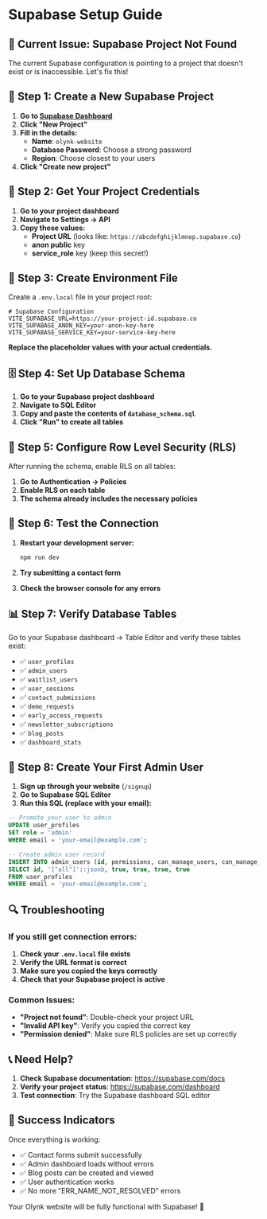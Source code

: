 # Supabase Setup Guide

## 🚨 **Current Issue: Supabase Project Not Found**

The current Supabase configuration is pointing to a project that doesn't exist or is inaccessible. Let's fix this!

## 🔧 **Step 1: Create a New Supabase Project**

1. **Go to [Supabase Dashboard](https://supabase.com/dashboard)**
2. **Click "New Project"**
3. **Fill in the details:**
   - **Name**: `olynk-website`
   - **Database Password**: Choose a strong password
   - **Region**: Choose closest to your users
4. **Click "Create new project"**

## 🔑 **Step 2: Get Your Project Credentials**

1. **Go to your project dashboard**
2. **Navigate to Settings → API**
3. **Copy these values:**
   - **Project URL** (looks like: `https://abcdefghijklmnop.supabase.co`)
   - **anon public** key
   - **service_role** key (keep this secret!)

## 📝 **Step 3: Create Environment File**

Create a `.env.local` file in your project root:

```env
# Supabase Configuration
VITE_SUPABASE_URL=https://your-project-id.supabase.co
VITE_SUPABASE_ANON_KEY=your-anon-key-here
VITE_SUPABASE_SERVICE_KEY=your-service-key-here
```

**Replace the placeholder values with your actual credentials.**

## 🗄️ **Step 4: Set Up Database Schema**

1. **Go to your Supabase project dashboard**
2. **Navigate to SQL Editor**
3. **Copy and paste the contents of `database_schema.sql`**
4. **Click "Run" to create all tables**

## 🔐 **Step 5: Configure Row Level Security (RLS)**

After running the schema, enable RLS on all tables:

1. **Go to Authentication → Policies**
2. **Enable RLS on each table**
3. **The schema already includes the necessary policies**

## 🧪 **Step 6: Test the Connection**

1. **Restart your development server:**
   ```bash
   npm run dev
   ```

2. **Try submitting a contact form**
3. **Check the browser console for any errors**

## 📊 **Step 7: Verify Database Tables**

Go to your Supabase dashboard → Table Editor and verify these tables exist:

- ✅ `user_profiles`
- ✅ `admin_users`
- ✅ `waitlist_users`
- ✅ `user_sessions`
- ✅ `contact_submissions`
- ✅ `demo_requests`
- ✅ `early_access_requests`
- ✅ `newsletter_subscriptions`
- ✅ `blog_posts`
- ✅ `dashboard_stats`

## 🚀 **Step 8: Create Your First Admin User**

1. **Sign up through your website** (`/signup`)
2. **Go to Supabase SQL Editor**
3. **Run this SQL (replace with your email):**

```sql
-- Promote your user to admin
UPDATE user_profiles 
SET role = 'admin' 
WHERE email = 'your-email@example.com';

-- Create admin user record
INSERT INTO admin_users (id, permissions, can_manage_users, can_manage_content, can_view_analytics, can_manage_settings)
SELECT id, '["all"]'::jsonb, true, true, true, true
FROM user_profiles 
WHERE email = 'your-email@example.com';
```

## 🔍 **Troubleshooting**

### **If you still get connection errors:**

1. **Check your `.env.local` file exists**
2. **Verify the URL format is correct**
3. **Make sure you copied the keys correctly**
4. **Check that your Supabase project is active**

### **Common Issues:**

- **"Project not found"**: Double-check your project URL
- **"Invalid API key"**: Verify you copied the correct key
- **"Permission denied"**: Make sure RLS policies are set up correctly

## 📞 **Need Help?**

1. **Check Supabase documentation**: https://supabase.com/docs
2. **Verify your project status**: https://supabase.com/dashboard
3. **Test connection**: Try the Supabase dashboard SQL editor

## 🎉 **Success Indicators**

Once everything is working:

- ✅ Contact forms submit successfully
- ✅ Admin dashboard loads without errors
- ✅ Blog posts can be created and viewed
- ✅ User authentication works
- ✅ No more "ERR_NAME_NOT_RESOLVED" errors

Your Olynk website will be fully functional with Supabase! 🚀 